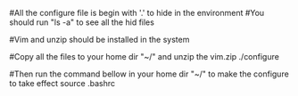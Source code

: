 #All the configure file is begin with '.' to hide in the environment
#You should run "ls -a" to see all the hid files

#Vim and unzip should be installed in the system

#Copy all the files to your home dir "~/" and unzip the vim.zip
./configure

#Then run the command bellow in your home dir "~/" to make the configure to take effect
source .bashrc
